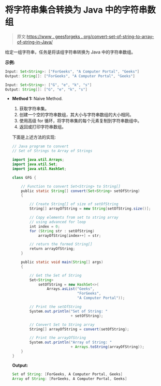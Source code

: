 # 将字符串集合转换为 Java 中的字符串数组

> 原文:[https://www . geesforgeks . org/convert-set-of-string-to-array-of-string-in-Java/](https://www.geeksforgeeks.org/convert-set-of-string-to-array-of-string-in-java/)

给定一组字符串，任务是将该组字符串转换为 Java 中的字符串数组。

**示例:**

```java
Input: Set<String>: ["ForGeeks", "A Computer Portal", "Geeks"]
Output: String[]: ["ForGeeks", "A Computer Portal", "Geeks"]

Input: Set<String>: ["G", "e", "k", "s"]
Output: String[]: ["G", "e", "k", "s"]

```

*   **Method 1:** Naive Method.
    1.  获取字符串集。
    2.  创建一个空的字符串数组，其大小与字符串数组的大小相同。
    3.  使用高级 for 循环，将字符串集的每个元素复制到字符串数组中。
    4.  返回或打印字符串数组。

    下面是上述方法的实现:

    ```java
    // Java program to convert
    // Set of Strings to Array of Strings

    import java.util.Arrays;
    import java.util.Set;
    import java.util.HashSet;

    class GFG {

        // Function to convert Set<String> to String[]
        public static String[] convert(Set<String> setOfString)
        {

            // Create String[] of size of setOfString
            String[] arrayOfString = new String[setOfString.size()];

            // Copy elements from set to string array
            // using advanced for loop
            int index = 0;
            for (String str : setOfString)
                arrayOfString[index++] = str;

            // return the formed String[]
            return arrayOfString;
        }

        public static void main(String[] args)
        {

            // Get the Set of String
            Set<String>
                setOfString = new HashSet<>(
                    Arrays.asList("Geeks",
                                  "ForGeeks",
                                  "A Computer Portal"));

            // Print the setOfString
            System.out.println("Set of String: "
                               + setOfString);

            // Convert Set to String array
            String[] arrayOfString = convert(setOfString);

            // Print the arrayOfString
            System.out.println("Array of String: "
                               + Arrays.toString(arrayOfString));
        }
    }
    ```

    **Output:**

    ```java
    Set of String: [ForGeeks, A Computer Portal, Geeks]
    Array of String: [ForGeeks, A Computer Portal, Geeks]

    ```
